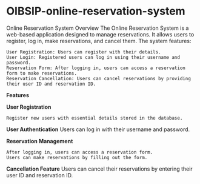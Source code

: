 # OIBSIP-online-reservation-system

Online Reservation System
Overview
The Online Reservation System is a web-based application designed to manage reservations. It allows users to register, log in, make reservations, and cancel them. The system features:

    User Registration: Users can register with their details.
    User Login: Registered users can log in using their username and password.
    Reservation Form: After logging in, users can access a reservation form to make reservations.
    Reservation Cancellation: Users can cancel reservations by providing their user ID and reservation ID.

**Features**

**User Registration**

    Register new users with essential details stored in the database.
  
**User Authentication**
    Users can log in with their username and password.
    
**Reservation Management**

    After logging in, users can access a reservation form.
    Users can make reservations by filling out the form.

**Cancellation Feature**
    Users can cancel their reservations by entering their user ID and reservation ID.
